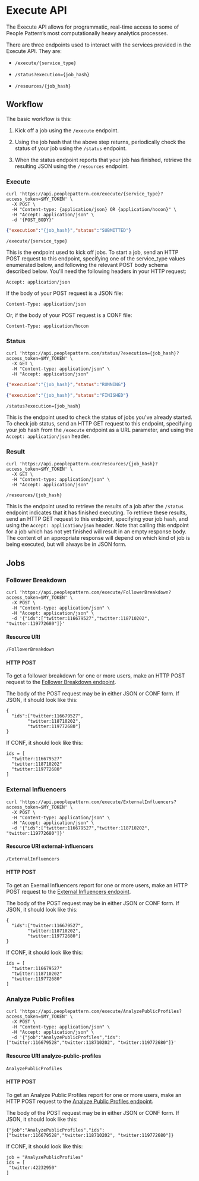 # Execute API

The Execute API allows for programmatic, real-time access to some of People Pattern’s most computationally heavy analytics processes.

There are three endpoints used to interact with the services provided in the Execute API. They are:

* `/execute/{service_type}`

* `/status?execution={job_hash}`

* `/resources/{job_hash}`

## Workflow

The basic workflow is this:

1. Kick off a job using the `/execute` endpoint.

2. Using the job hash that the above step returns, periodically check the status of your job using the `/status` endpoint.

3. When the status endpoint reports that your job has finished, retrieve the resulting JSON using the `/resources` endpoint.

### Execute
```shell
curl 'https://api.peoplepattern.com/execute/{service_type}?access_token=$MY_TOKEN' \
  -X POST \
  -H "Content-type: {application/json} OR {application/hocon}" \
  -H "Accept: application/json" \
  -d '{POST_BODY}'
```
```json
{"execution":"{job_hash}","status":"SUBMITTED"}
```

`/execute/{service_type}`

This is the endpoint used to kick off jobs. To start a job, send an HTTP POST request to this endpoint, specifying one of the service_type values enumerated below, and following the relevant POST body schema described below. You'll need the following headers in your HTTP request:

`Accept: application/json`

If the body of your POST request is a JSON file:

`Content-Type: application/json`

Or, if the body of your POST request is a CONF file:

`Content-Type: application/hocon`

### Status
```shell
curl 'https://api.peoplepattern.com/status/?execution={job_hash}?access_token=$MY_TOKEN' \
  -X GET \
  -H "Content-type: application/json" \
  -H "Accept: application/json"
```
```json
{"execution":"{job_hash}","status":"RUNNING"}
```
```json
{"execution":"{job_hash}","status":"FINISHED"}
```
`/status?execution={job_hash}`

This is the endpoint used to check the status of jobs you've already started. To check job status, send an HTTP GET request to this endpoint, specifying your job hash from the `/execute` endpoint as a URL parameter, and using the `Accept: application/json` header.

### Result
```shell
curl 'https://api.peoplepattern.com/resources/{job_hash}?access_token=$MY_TOKEN' \
  -X GET \
  -H "Content-type: application/json" \
  -H "Accept: application/json"
```

`/resources/{job_hash}`

This is the endpoint used to retrieve the results of a job after the `/status` endpoint indicates that it has finished executing. To retrieve these results, send an HTTP GET request to this endpoint, specifying your job hash, and using the `Accept: application/json` header. Note that calling this endpoint for a job which has not yet finished will result in an empty response body. The content of an appropriate response will depend on which kind of job is being executed, but will always be in JSON form.

## Jobs

### Follower Breakdown
```shell
curl 'https://api.peoplepattern.com/execute/FollowerBreakdown?access_token=$MY_TOKEN' \
  -X POST \
  -H "Content-type: application/json" \
  -H "Accept: application/json" \
  -d '{"ids":["twitter:116679527","twitter:118710202", "twitter:119772680"]}'
```

#### Resource URI

`/FollowerBreakdown`

#### HTTP POST
To get a follower breakdown for one or more users, make an HTTP POST request to the [Follower Breakdown endpoint](#resource-uri-follower-breakdown).

The body of the POST request may be in either JSON or CONF form. If JSON, it should look like this:
```
{
  "ids":["twitter:116679527",
        "twitter:118710202",
        "twitter:119772680"]
}
```

If CONF, it should look like this:
```
ids = [
  "twitter:116679527"
  "twitter:118710202"
  "twitter:119772680"
]
```

### External Influencers
```shell
curl 'https://api.peoplepattern.com/execute/ExternalInfluencers?access_token=$MY_TOKEN' \
  -X POST \
  -H "Content-type: application/json" \
  -H "Accept: application/json" \
  -d '{"ids":["twitter:116679527","twitter:118710202", "twitter:119772680"]}'
```
#### Resource URI external-influencers

`/ExternalInfluencers`

#### HTTP POST
To get an Exernal Influencers report for one or more users, make an HTTP POST request to the [External Influencers endpoint](#resource-uri-external-influencers).

The body of the POST request may be in either JSON or CONF form. If JSON, it should look like this:
```
{
  "ids":["twitter:116679527",
        "twitter:118710202",
        "twitter:119772680"]
}
```

If CONF, it should look like this:
```
ids = [
  "twitter:116679527"
  "twitter:118710202"
  "twitter:119772680"
]
```

### Analyze Public Profiles
```shell
curl 'https://api.peoplepattern.com/execute/AnalyzePublicProfiles?access_token=$MY_TOKEN' \
  -X POST \
  -H "Content-type: application/json" \
  -H "Accept: application/json" \
  -d '{"job":"AnalyzePublicProfiles","ids":["twitter:116679528","twitter:118710202", "twitter:119772680"]}'
```
#### Resource URI analyze-public-profiles

`AnalyzePublicProfiles`

#### HTTP POST
To get an Analyze Public Profiles report for one or more users, make an HTTP POST request to the [Analyze Public Profiles endpoint](#resource-uri-analyze-public-profiles).

The body of the POST request may be in either JSON or CONF form. If JSON, it should look like this:
```
{"job":"AnalyzePublicProfiles","ids":["twitter:116679528","twitter:118710202", "twitter:119772680"]}
```

If CONF, it should look like this:
```
job = "AnalyzePublicProfiles"
ids = [
 "twitter:42232950"
]
```
